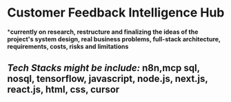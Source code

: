 # Customer Feedback Intelligence Hub

***currently on research, restructure and finalizing the ideas of the project's system design, real business problems, full-stack architecture, requirements, costs, risks and limitations**

## *Tech Stacks might be include:* n8n,mcp sql, nosql, tensorflow, javascript, node.js, next.js, react.js, html, css, cursor
